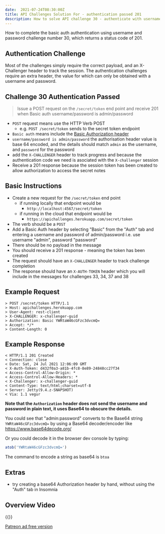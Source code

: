 ```yaml
---
date:  2021-07-24T08:30:00Z
title: API Challenges Solution For - authentication passed 201
description: How to solve API challenge 30 - authenticate with username and password for basic auth.
---
```


How to complete the basic auth authentication using username and password challenge number 30, which returns a status code of 201.

## 	Authentication Challenge

Most of the challenges simply require the correct payload, and an X-Challenger header to track the session. The authentication challenges require an extra header, the value for which can only be obtained with a username and password.

## Challenge 30 Authentication Passed

> Issue a POST request on the `/secret/token` end point and receive 201 when Basic auth username/password is admin/password

- `POST` request means use the HTTP Verb POST
    - e.g. `POST /secret/token` sends to the secret token endpoint
- `Basic auth` means include the [Basic Authorization header](https://developer.mozilla.org/en-US/docs/Web/HTTP/Authentication)
- `username/password is admin/password` the authorisation header value is base 64 encoded, and the details should  match `admin` as the username, and `password` for the password
- add the `X-CHALLENGER` header to track progress and because the authentication code we need is asociated with the `X-challenger` session
- Receive a 201 response because the session token has been created to allow authorization to access the secret notes


## Basic Instructions

- Create a new request for the `/secret/token` end point
    - if running locally that endpoint would be
        - `http://localhost:4567/secret/token`
    - if running in the cloud that endpoint would be
        - `https://apichallenges.herokuapp.com/secret/token`
- The verb should be a `POST`
- Add a Basic Auth header by selecting "Basic" from the "Auth" tab and entering a username and password of admin/password i.e. use username "admin", password "password"
- There should be no payload in the message
- You should receive a 201 response - meaning the token has been created
- The request should have an `X-CHALLENGER` header to track challenge completion
- The response should have an `X-AUTH-TOKEN` header which you will include in the messages for challenges 33, 34, 37 and 38

## Example Request

~~~~~~~~
> POST /secret/token HTTP/1.1
> Host: apichallenges.herokuapp.com
> User-Agent: rest-client
> X-CHALLENGER: x-challenger-guid
> Authorization: Basic YWRtaW46cGFzc3dvcmQ=
> Accept: */*
> Content-Length: 0
~~~~~~~~

## Example Response

~~~~~~~~
< HTTP/1.1 201 Created
< Connection: close
< Date: Sat, 24 Jul 2021 12:06:09 GMT
< X-Auth-Token: d432f0a3-a81b-4fc8-8e89-24848cc27f34
< Access-Control-Allow-Origin: *
< Access-Control-Allow-Headers: *
< X-Challenger: x-challenger-guid
< Content-Type: text/html;charset=utf-8
< Server: Jetty(9.4.z-SNAPSHOT)
< Via: 1.1 vegur
~~~~~~~~

**Note that the `Authorization` header does not send the username and password in plain text, it uses Base64 to obscure the details.**

You could see that "admin:password" converts to the Base64 string `YWRtaW46cGFzc3dvcmQ=` by using a Base64 decoder/encoder like https://www.base64decode.org/

Or you could decode it in the browser dev console by typing:

```javascript
atob('YWRtaW46cGFzc3dvcmQ=')
```

The command to encode a string as base64 is `btoa`

## Extras

- try creating a base64 Authorization header by hand, without using the "Auth" tab in Insomnia


## Overview Video

{{<youtube-embed key="J2GQiuEfHkI">}}

[Patreon ad free version](https://www.patreon.com/posts/54058810)




